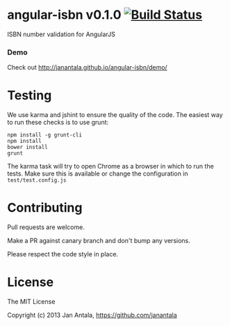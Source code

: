 # angular-isbn v0.1.0 [![Build Status](https://travis-ci.org/janantala/angular-isbn.png?branch=master)](https://travis-ci.org/janantala/angular-isbn)

ISBN number validation for AngularJS

### Demo

Check out http://janantala.github.io/angular-isbn/demo/

# Testing

We use karma and jshint to ensure the quality of the code. The easiest way to run these checks is to use grunt:

    npm install -g grunt-cli
    npm install
    bower install
    grunt

The karma task will try to open Chrome as a browser in which to run the tests. Make sure this is available or change the configuration in `test/test.config.js` 

# Contributing

Pull requests are welcome. 

Make a PR against canary branch and don't bump any versions. 

Please respect the code style in place.

# License

The MIT License

Copyright (c) 2013 Jan Antala, https://github.com/janantala
